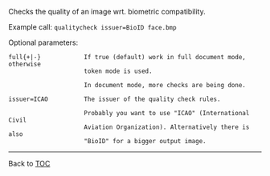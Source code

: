 Checks the quality of an image wrt. biometric compatibility.

Example call: `qualitycheck issuer=BioID face.bmp`


Optional parameters:

    full{+|-}            If true (default) work in full document mode, otherwise
                         token mode is used.

                         In document mode, more checks are being done.

    issuer=ICAO          The issuer of the quality check rules.

                         Probably you want to use "ICAO" (International Civil
                         Aviation Organization). Alternatively there is also
                         "BioID" for a bigger output image.

---

Back to [TOC](./toc.md)